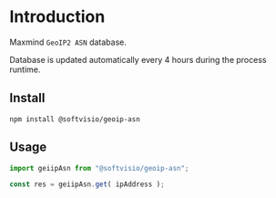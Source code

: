 # Introduction

Maxmind `GeoIP2 ASN` database.

Database is updated automatically every 4 hours during the process runtime.

## Install

```shell
npm install @softvisio/geoip-asn
```

## Usage

```javascript
import geiipAsn from "@softvisio/geoip-asn";

const res = geiipAsn.get( ipAddress );
```
